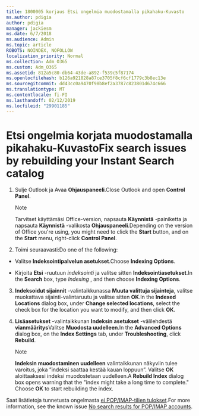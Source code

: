 ```yaml
---
title: 1800005 korjaus Etsi ongelmia muodostamalla pikahaku-Kuvasto
ms.author: pdigia
author: pdigia
manager: jackiesm
ms.date: 6/7/2018
ms.audience: Admin
ms.topic: article
ROBOTS: NOINDEX, NOFOLLOW
localization_priority: Normal
ms.collection: Adm_O365
ms.custom: Adm_O365
ms.assetid: 812a5c80-db64-43de-a892-f539c5f87174
ms.openlocfilehash: b126a921828a87ce3705f8cf6cf1779c3b8ec13e
ms.sourcegitcommit: dd43cc0a9470f98b8ef2a3787c823801d674c666
ms.translationtype: MT
ms.contentlocale: fi-FI
ms.lasthandoff: 02/12/2019
ms.locfileid: "29901185"
---
```

# <a name="fix-search-issues-by-rebuilding-your-instant-search-catalog"></a><span data-ttu-id="b348b-102">Etsi ongelmia korjata muodostamalla pikahaku-Kuvasto</span><span class="sxs-lookup"><span data-stu-id="b348b-102">Fix search issues by rebuilding your Instant Search catalog</span></span>

1. <span data-ttu-id="b348b-103">Sulje Outlook ja Avaa **Ohjauspaneeli**.</span><span class="sxs-lookup"><span data-stu-id="b348b-103">Close Outlook and open **Control Panel**.</span></span>
    
    > [!NOTE]
    > <span data-ttu-id="b348b-104">Tarvitset käyttämäsi Office-version, napsauta **Käynnistä** -painiketta ja napsauta **Käynnistä** -valikosta **Ohjauspaneeli**.</span><span class="sxs-lookup"><span data-stu-id="b348b-104">Depending on the version of Office you're using, you might need to click the **Start** button, and on the **Start** menu, right-click **Control Panel**.</span></span> 
  
2. <span data-ttu-id="b348b-105">Toimi seuraavasti:</span><span class="sxs-lookup"><span data-stu-id="b348b-105">Do one of the following:</span></span>
    
  - <span data-ttu-id="b348b-106">Valitse **Indeksointipalvelun asetukset**.</span><span class="sxs-lookup"><span data-stu-id="b348b-106">Choose **Indexing Options**.</span></span>
    
  - <span data-ttu-id="b348b-107">Kirjoita **Etsi** -ruutuun *indeksointi* ja valitse sitten **Indeksointiasetukset**.</span><span class="sxs-lookup"><span data-stu-id="b348b-107">In the **Search** box, type  *Indexing*  , and then choose **Indexing Options**.</span></span>
    
3. <span data-ttu-id="b348b-108">**Indeksoidut sijainnit** -valintaikkunassa **Muuta valittuja sijainteja**, valitse muokattava sijainti-valintaruutu ja valitse sitten **OK**.</span><span class="sxs-lookup"><span data-stu-id="b348b-108">In the **Indexed Locations** dialog box, under **Change selected locations**, select the check box for the location you want to modify, and then click **OK**.</span></span>
    
4. <span data-ttu-id="b348b-109">**Lisäasetukset** -valintaikkunan **Indeksin asetukset** -välilehdestä **vianmääritys**Valitse **Muodosta uudelleen**.</span><span class="sxs-lookup"><span data-stu-id="b348b-109">In the **Advanced Options** dialog box, on the **Index Settings** tab, under **Troubleshooting**, click **Rebuild**.</span></span>
    
    > [!NOTE]
    > <span data-ttu-id="b348b-p101">**Indeksin muodostaminen uudelleen** valintaikkunan näkyviin tulee varoitus, joka ”indeksi saattaa kestää kauan loppuun”. Valitse **OK** aloittaaksesi indeksi muodostetaan uudelleen.</span><span class="sxs-lookup"><span data-stu-id="b348b-p101">A **Rebuild Index** dialog box opens warning that the "index might take a long time to complete." Choose **OK** to start rebuilding the index.</span></span> 
  
<span data-ttu-id="b348b-112">Saat lisätietoja tunnetusta ongelmasta [ei POP/IMAP-tilien tulokset](https://support.office.com/article/51c9d2c7-a3db-4358-afdf-50d3a9e57039.aspx).</span><span class="sxs-lookup"><span data-stu-id="b348b-112">For more information, see the known issue [No search results for POP/IMAP accounts](https://support.office.com/article/51c9d2c7-a3db-4358-afdf-50d3a9e57039.aspx).</span></span>
  

